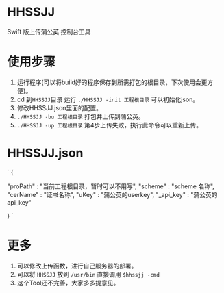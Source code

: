 # HHSSJJ
Swift 版上传蒲公英 控制台工具

# 使用步骤

1. 运行程序(可以将build好的程序保存到所需打包的根目录，下次使用会更方便)。
2. cd 到`HHSSJJ`目录 运行 ` ./HHSSJJ -init 工程根目录 ` 可以初始化json。
3. 修改HHSSJJ.json里面的配置。
4. ` ./HHSSJJ -bu 工程根目录 ` 打包并上传到蒲公英。
5. ` ./HHSSJJ -up 工程根目录 ` 第4步上传失败，执行此命令可以重新上传。

# HHSSJJ.json
` { 

 "proPath"  : "当前工程根目录，暂时可以不用写",
 "scheme"   : "scheme 名称",
 "cerName"  : "证书名称",
 "uKey"     : "蒲公英的userkey",
 "_api_key" : "蒲公英的 api_key"
 
} `

# 更多

1. 可以修改上传函数，进行自己服务器的部署。
2. 可以将 `HHSSJJ` 放到 `/usr/bin` 直接调用 `$hhssjj -cmd`
3. 这个Tool还不完善，大家多多提意见。
